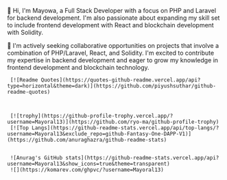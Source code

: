 👀 Hi, I'm Mayowa, a Full Stack Developer with a focus on PHP and Laravel for backend development. I'm also passionate about expanding my skill set to include frontend development with React and blockchain development with Solidity.

💞️ I'm actively seeking collaborative opportunities on projects that involve a combination of PHP/Laravel, React, and Solidity. I'm excited to contribute my expertise in backend development and eager to grow my knowledge in frontend development and blockchain technology.

  
     
     [![Readme Quotes](https://quotes-github-readme.vercel.app/api?type=horizontal&theme=dark)](https://github.com/piyushsuthar/github-readme-quotes)


     
     [![trophy](https://github-profile-trophy.vercel.app/?username=Mayoral13)](https://github.com/ryo-ma/github-profile-trophy)
     [![Top Langs](https://github-readme-stats.vercel.app/api/top-langs/?username=Mayoral13&exclude_repo=github-Fantasy-One-DAPP-V1)](https://github.com/anuraghazra/github-readme-stats)
     
     
     ![Anurag's GitHub stats](https://github-readme-stats.vercel.app/api?username=Mayoral13&show_icons=true&theme=transparent)
     ![](https://komarev.com/ghpvc/?username=Mayoral13)


   

<!---
Mayoral13/Mayoral13 is a ✨ special ✨ repository because its `README.md` (this file) appears on your GitHub profile.
You can click the Preview link to take a look at your changes.
--->
